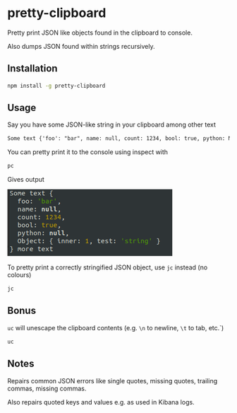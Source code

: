 # pretty-clipboard

Pretty print JSON like objects found in the clipboard to console.

Also dumps JSON found within strings recursively.

## Installation

```bash
npm install -g pretty-clipboard
```

## Usage

Say you have some JSON-like string in your clipboard among other text

```txt
Some text {'foo': "bar", name: null, count: 1234, bool: true, python: None, "Object": { inner: 1, test: 'string'} } more text
```

You can pretty print it to the console using inspect with

```bash
pc
```

Gives output

![output.png](./output.png)

To pretty print a correctly stringified JSON object, use `jc` instead (no colours)

```bash
jc
```

## Bonus

`uc` will unescape the clipboard contents (e.g. `\n` to newline, `\t` to tab, etc.`)

```bash
uc
```

## Notes

Repairs common JSON errors like single quotes, missing quotes, trailing commas, missing commas.

Also repairs quoted keys and values e.g. as used in Kibana logs.

